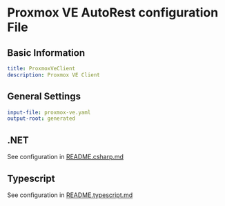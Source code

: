 # Proxmox VE AutoRest configuration File

## Basic Information

```yaml
title: ProxmoxVeClient
description: Proxmox VE Client
```

## General Settings

```yaml
input-file: proxmox-ve.yaml
output-root: generated
```

## .NET

See configuration in [README.csharp.md](./README.csharp.md)

## Typescript

See configuration in [README.typescript.md](./README.typescript.md)
